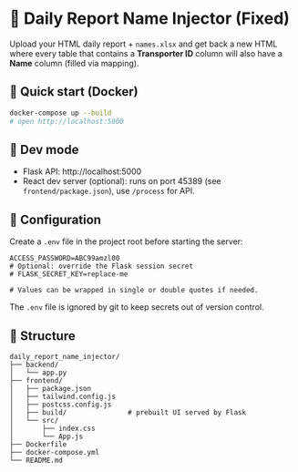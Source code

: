 
# 🧩 Daily Report Name Injector (Fixed)

Upload your HTML daily report + `names.xlsx` and get back a new HTML where every table
that contains a **Transporter ID** column will also have a **Name** column (filled via mapping).

## 🚀 Quick start (Docker)
```bash
docker-compose up --build
# open http://localhost:5000
```

## 🧪 Dev mode
- Flask API: http://localhost:5000
- React dev server (optional): runs on port 45389 (see `frontend/package.json`), use `/process` for API.

## 🔐 Configuration
Create a `.env` file in the project root before starting the server:

```
ACCESS_PASSWORD=ABC99amzl00
# Optional: override the Flask session secret
# FLASK_SECRET_KEY=replace-me

# Values can be wrapped in single or double quotes if needed.
```

The `.env` file is ignored by git to keep secrets out of version control.

## 📁 Structure
```
daily_report_name_injector/
├── backend/
│   └── app.py
├── frontend/
│   ├── package.json
│   ├── tailwind.config.js
│   ├── postcss.config.js
│   ├── build/               # prebuilt UI served by Flask
│   └── src/
│       ├── index.css
│       └── App.js
├── Dockerfile
├── docker-compose.yml
└── README.md
```
